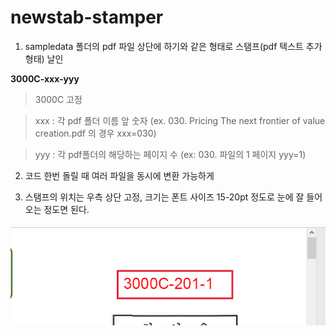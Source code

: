 # newstab-stamper

1. sampledata 폴더의 pdf 파일 상단에 하기와 같은 형태로 스탬프(pdf 텍스트 추가형태) 날인

**3000C-xxx-yyy**
> 3000C 고정

> xxx : 각 pdf 폴더 이름 앞 숫자 (ex. 030. Pricing The next frontier of value creation.pdf 의 경우 xxx=030)

> yyy : 각 pdf폴더의 해당하는 페이지 수 (ex: 030. 파일의 1 페이지 yyy=1)

2. 코드 한번 돌릴 때 여러 파일을 동시에 변환 가능하게

3. 스탬프의 위치는 우측 상단 고정, 크기는 폰트 사이즈 15-20pt 정도로 눈에 잘 들어오는 정도면 된다.

![sampleimage](sampledata/image.png)